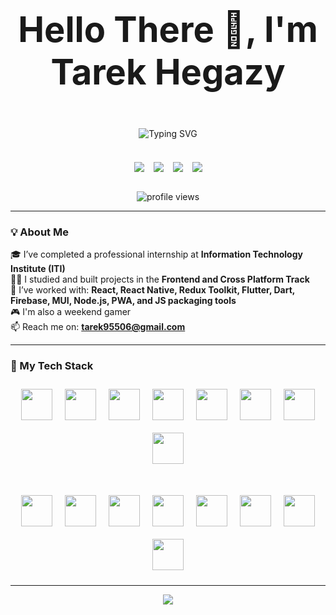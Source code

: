 <p align="center" style="font-size: 56px; font-weight: bold;">
  Hello There 👋, I'm Tarek Hegazy
</p>

<div align="center" style="margin-bottom: 20px;">
  <img src="https://readme-typing-svg.herokuapp.com?font=Fira+Code&size=30&pause=1000&center=true&vCenter=true&width=600&lines=Frontend+Developer;React+Native+Developer;Flutter+Developer;ITI+Internship+Graduate;Clean+Code+Enthusiast" alt="Typing SVG" />
</div>

<br/>

<div align="center" style="display: flex; justify-content: center; gap: 15px; flex-wrap: wrap;">
  <a href="https://wa.me/201021320018" style="display: inline-block;" target="_blank"><img src="https://img.shields.io/badge/-WhatsApp-25D366?style=for-the-badge&logo=whatsapp&logoColor=white" /></a>
  <a href="mailto:tarek95506@gmail.com" style="display: inline-block;"><img src="https://img.shields.io/badge/-Gmail-D14836?style=for-the-badge&logo=gmail&logoColor=white" /></a>
  <a href="https://github.com/Tarek-Hegazy" style="display: inline-block;"><img src="https://img.shields.io/badge/-GitHub-181717?style=for-the-badge&logo=github&logoColor=white" /></a>
  <a href="https://www.linkedin.com/in/tarek-hegazy97" style="display: inline-block;"><img src="https://img.shields.io/badge/-LinkedIn-0077B5?style=for-the-badge&logo=linkedin&logoColor=white" /></a>
</div>

<br/>
  <p align="center">
    <img src="https://komarev.com/ghpvc/?username=Tarek-Hegazy&label=Profile%20views&color=6c5ce7&style=flat" alt="profile views" />
  </p>

---

### 💡 About Me

🎓 I’ve completed a professional internship at **Information Technology Institute (ITI)**  
🧑‍💻 I studied and built projects in the **Frontend and Cross Platform Track**  
💪 I’ve worked with: **React, React Native, Redux Toolkit, Flutter, Dart, Firebase, MUI, Node.js, PWA, and JS packaging tools**  
🎮 I'm also a weekend gamer  
📫 Reach me on: **tarek95506@gmail.com**

---

### 🚀 My Tech Stack

<div align="center" style="max-width: 800px; margin: auto; display: flex; flex-direction: column; align-items: center; gap: 20px;">

<!-- My Tech Stack using skillicons.dev - مفصلة أيقونة أيقونة -->
<div style="display: flex; flex-wrap: wrap; justify-content: center;">
  <!-- Core Frontend & Frameworks -->
  <img src="https://skillicons.dev/icons?i=html" width="50" style="margin: 10px;" />
  <img src="https://skillicons.dev/icons?i=css" width="50" style="margin: 10px;" />
  <img src="https://skillicons.dev/icons?i=sass" width="50" style="margin: 10px;" />
  <img src="https://skillicons.dev/icons?i=js" width="50" style="margin: 10px;" />
  <img src="https://skillicons.dev/icons?i=ts" width="50" style="margin: 10px;" />
  <img src="https://skillicons.dev/icons?i=dart" width="50" style="margin: 10px;" />
  <img src="https://skillicons.dev/icons?i=vscode" width="50" style="margin: 10px;" />
  <img src="https://skillicons.dev/icons?i=git" width="50" style="margin: 10px;" />
</div>

<div style="display: flex; flex-wrap: wrap; justify-content: center; margin-top: 10px;">
  <!-- Cross-platform & Tools -->
  <img src="https://skillicons.dev/icons?i=nodejs" width="50" style="margin: 10px;" />
  <img src="https://skillicons.dev/icons?i=react" width="50" style="margin: 10px;" />
  <img src="https://skillicons.dev/icons?i=redux" width="50" style="margin: 10px;" />
  <img src="https://skillicons.dev/icons?i=nextjs" width="50" style="margin: 10px;" />
  <img src="https://skillicons.dev/icons?i=flutter" width="50" style="margin: 10px;" />
  <img src="https://skillicons.dev/icons?i=firebase" width="50" style="margin: 10px;" />
<img src="https://upload.wikimedia.org/wikipedia/commons/thumb/0/04/ChatGPT_logo.svg/240px-ChatGPT_logo.svg.png" width="50" style="margin: 10px;" />
  <img src="https://skillicons.dev/icons?i=figma" width="50" style="margin: 10px;" />
</div>


</div>

---

<p align="center">
  <img src="https://capsule-render.vercel.app/api?type=waving&color=6C63FF&height=100&section=footer"/>
</p>
